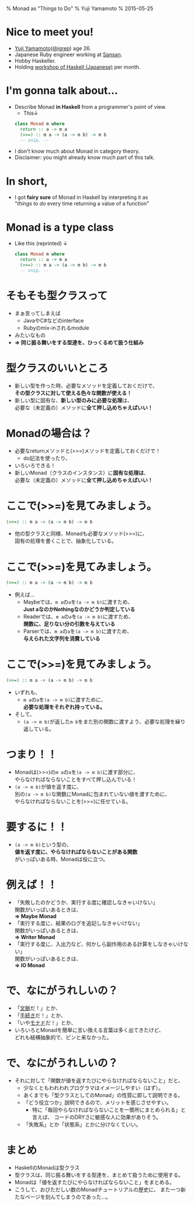 % Monad as "Things to Do"
% Yuji Yamamoto
% 2015-05-25

# Nice to meet you!

- [Yuji Yamamoto](https://plus.google.com/u/0/+YujiYamamoto_igrep/about)([\@igrep](https://twitter.com/igrep)) age 26.
- Japanese Ruby engineer working at [Sansan](http://www.corp-sansan.com/).
- Hobby Haskeller.
- Holding [workshop of Haskell (Japanese)](http://connpass.com/series/754/) per month.

# I'm gonna talk about...

- Describe Monad **in Haskell** from a programmer's point of view.
    - This↓
    ```haskell
    class Monad m where
      return :: a -> m a
      (>>=) :: m a -> (a -> m b) -> m b
      -- snip. --
    ```
- I don't know much about Monad in category theory.
- Disclaimer: you might already know much part of this talk.

# In short,

- I got **fairy sure** of Monad in Haskell by interpreting it as \
  "*things to do* every time returning a value of a function"

# Monad is a type class

- Like this (reprinted) ↓

    ```haskell
    class Monad m where
      return :: a -> m a
      (>>=) :: m a -> (a -> m b) -> m b
      -- snip. --
    ```

# そもそも型クラスって

- まぁ言ってしまえば
    - JavaやC#などのinterface
    - Rubyのmix-inされるmodule
- みたいなもの
- **=\> 同じ振る舞いをする型達を、ひっくるめて扱う仕組み**

# 型クラスのいいところ

- 新しい型を作った時、必要なメソッドを定義しておくだけで、 \
  **その型クラスに対して使える色々な関数が使える！**
- 新しい型に固有な、**新しい型のみに必要な処理**は、 \
  必要な（未定義の）メソッドに**全て押し込めちゃえばいい！**

# Monadの場合は？

- 必要なreturnメソッドと(\>\>=)メソッドを定義しておくだけで！
    - do記法を使ったり、
- いろいろできる！
- 新しいMonad（クラスのインスタンス）に**固有な処理は**、 \
  必要な（未定義の）メソッドに**全て押し込めちゃえばいい！**

# ここで(\>\>=)を見てみましょう。

```haskell
(>>=) :: m a -> (a -> m b) -> m b
```

- 他の型クラスと同様、Monadも必要なメソッド(\>\>=)に、 \
  固有の処理を書くことで、抽象化している。

# ここで(\>\>=)を見てみましょう。

```haskell
(>>=) :: m a -> (a -> m b) -> m b
```

- 例えば...
    - Maybeでは、`m a`の`a`を`(a -> m b)`に渡すため、 \
      **Just aなのかNothingなのかどうか判定している**
    - Readerでは、`m a`の`a`を`(a -> m b)`に渡すため、 \
      **関数に、足りない分の引数を与えている**
    - Parserでは、`m a`の`a`を`(a -> m b)`に渡すため、 \
      **与えられた文字列を消費している**

# ここで(\>\>=)を見てみましょう。

```haskell
(>>=) :: m a -> (a -> m b) -> m b
```

- いずれも、
    - `m a`の`a`を`(a -> m b)`に渡すために、 \
      **必要な処理をそれぞれ持っている。**
- そして、
    - `(a -> m b)`が返した`m b`をまた別の関数に渡すよう、必要な処理を繰り返している。

# つまり！！

- Monadは(\>\>=)の`m a`の`a`を`(a -> m b)`に渡す部分に、 \
  やらなければならないことをすべて押し込んでいる！
- `(a -> m b)`が値を返す度に、 \
  別の`(a -> m b)`な関数にMonadに包まれていない値を渡すために、 \
  やらなければならないことを(\>\>=)に任せている。

# 要するに！！

- `(a -> m b)`という型の、 \
  **値を返す度に、やらなければならないことがある関数** \
  がいっぱいある時、Monadは役に立つ。

# 例えば！！

- 「失敗したのかどうか、実行する度に確認しなきゃいけない」 \
  関数がいっぱいあるときは、 \
  **=\> Maybe Monad**
- 「実行する度に、結果のログを追記しなきゃいけない」 \
  関数がいっぱいあるときは、 \
  **=\> Writer Monad**
- 「実行する度に、入出力など、何かしら副作用のある計算をしなきゃいけない」 \
  関数がいっぱいあるときは、 \
  **=\> IO Monad**

# で、なにがうれしいの？

- 「[文脈](http://d.hatena.ne.jp/kazu-yamamoto/20110413/1302683869)だ！」とか、
- 「[手続き](http://fumieval.hatenablog.com/entry/2013/06/05/182316)だ！」とか、
- 「いや[モナド](http://fumieval.hatenablog.com/entry/2013/06/28/224439)だ！」とか、
- いろいろとMonadを簡単に言い換える言葉は多く出てきたけど、 \
  どれも結構抽象的で、ピンと来なかった。

# で、なにがうれしいの？

- それに対して「関数が値を返すたびにやらなければならないこと」だと、
    - 少なくともわれわれプログラマはイメージしやすい（はず）。
    - あくまでも「型クラスとしてのMonad」の性質に即して説明できる。
    - 「どう役立つか」説明できるので、メリットを感じさせやすい。
        - 特に「毎回やらなければならないことを一箇所にまとめられる」と言えば、
          コードのDRYさに敏感な人に効果がありそう。
    - 「失敗系」とか「状態系」とかに分けなくていい。

# まとめ

- HaskellのMonadは型クラス
- 型クラスは、同じ振る舞いをする型達を、まとめて扱うために使用する。
- Monadは「値を返すたびにやらなければならないこと」をまとめる。
- こうして、おびただしい数のMonadチュートリアルの歴史に、
  また一つ新たなページを刻んでしまうのであった...。
